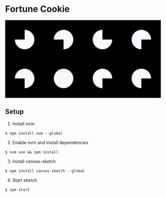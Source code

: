 # Fortune Cookie
![Fortune cookie](docs/image.gif)

## Setup

1. Install nvm
```
$ npm install nvm --global
```
2. Enable nvm and install dependencies
```
$ nvm use && npm install
```
3. Install canvas-sketch
```
$ npm install canvas-sketch --global
```
4. Start sketch
```
$ npm start
```
